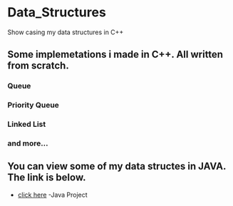 # Data_Structures
Show casing my data structures in C++


## Some implemetations i made in C++. All written from scratch.
   ### Queue 
   ### Priority Queue
   ### Linked List
   ### and more...
## You can view some of my data structes in JAVA. The link is below.
* [click here](https://github.com/Armando024/evn_simulation) -Java Project 
